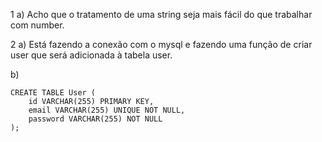 1 a) Acho que o tratamento de uma string seja mais fácil do que trabalhar com number.

2 a) Está fazendo a conexão com o mysql e fazendo uma função de criar user que será adicionada à tabela user.

b) 
```
CREATE TABLE User (
	id VARCHAR(255) PRIMARY KEY,
    email VARCHAR(255) UNIQUE NOT NULL,
    password VARCHAR(255) NOT NULL
); 
```